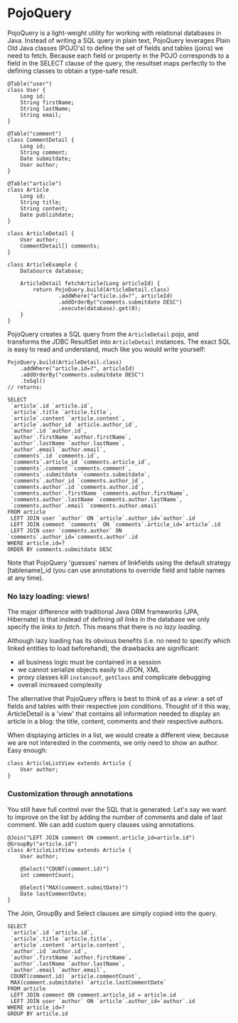 PojoQuery
=========

PojoQuery is a light-weight utility for working with relational databases in Java. 
Instead of writing a SQL query in plain text, PojoQuery leverages Plain Old Java classes (POJO's) 
to define the set of fields and tables (joins) we need to fetch.
Because each field or property in the POJO corresponds to a field in the SELECT clause 
of the query, the resultset maps perfectly to the defining classes to obtain a 
type-safe result.

	@Table("user")
	class User {
		Long id;
		String firstName;
		String lastName;
		String email;
	}
	
	@Table("comment")
	class CommentDetail {
		Long id;
		String comment;
		Date submitdate;
		User author;
	}
	
	@Table("article")
	class Article
		Long id;
		String title;
		String content;
		Date publishdate;
	}
	
	class ArticleDetail {
		User author;
		CommentDetail[] comments;
	}
	
	class ArticleExample {
		DataSource database;
		
		ArticleDetail fetchArticle(Long articleId) {
			return PojoQuery.build(ArticleDetail.class)
					.addWhere("article.id=?", articleId)
					.addOrderBy("comments.submitdate DESC")
					.execute(database).get(0);
		}
	}

PojoQuery creates a SQL query from the `ArticleDetail` pojo, and transforms the JDBC ResultSet 
into `ArticleDetail` instances.
The exact SQL is easy to read and understand, much like you would write yourself:

	PojoQuery.build(ArticleDetail.class)
		.addWhere("article.id=?", articleId)
		.addOrderBy("comments.submitdate DESC")
		.toSql()	
	// returns:

	SELECT
	 `article`.id `article.id`,
	 `article`.title `article.title`,
	 `article`.content `article.content`,
	 `article`.author_id `article.author_id`,
	 `author`.id `author.id`,
	 `author`.firstName `author.firstName`,
	 `author`.lastName `author.lastName`,
	 `author`.email `author.email`,
	 `comments`.id `comments.id`,
	 `comments`.article_id `comments.article_id`,
	 `comments`.comment `comments.comment`,
	 `comments`.submitdate `comments.submitdate`,
	 `comments`.author_id `comments.author_id`,
	 `comments.author`.id `comments.author.id`,
	 `comments.author`.firstName `comments.author.firstName`,
	 `comments.author`.lastName `comments.author.lastName`,
	 `comments.author`.email `comments.author.email` 
	FROM article 
	 LEFT JOIN user `author` ON `article`.author_id=`author`.id
	 LEFT JOIN comment `comments` ON `comments`.article_id=`article`.id
	 LEFT JOIN user `comments.author` ON `comments`.author_id=`comments.author`.id 
	WHERE article.id=?  
	ORDER BY comments.submitdate DESC 

Note that PojoQuery 'guesses' names of linkfields using the default strategy [tablename]_id
(you can use annotations to override field and table names at any time).

### No lazy loading: views!


The major difference with traditional Java ORM frameworks (JPA, Hibernate) is that instead of defining 
_all links_ in the database we only specify the _links to fetch_. This means that there is _no lazy loading_.

Although lazy loading has its obvious benefits (i.e. no need to specify which linked entities to load beforehand), 
the drawbacks are significant: 
- all business logic must be contained in a session
- we cannot serialize objects easily to JSON, XML
- proxy classes kill `instanceof`, `getClass` and complicate debugging
- overall increased complexity

The alternative that PojoQuery offers is best to think of as a _view_: a set of fields and tables 
with their respective join conditions. Thought of it this way, ArticleDetail is a 'view' that contains 
all information needed to display an article in a blog: the title, content, comments and their respective authors.

When displaying articles in a list, we would create a different view, because we are not interested in the comments, 
we only need to show an author. Easy enough:

	class ArticleListView extends Article {
		User author;
	}

### Customization through annotations

You still have full control over the SQL that is generated:
Let's say we want to improve on the list by adding the number of comments and date of last comment. 
We can add custom query clauses using annotations.

	@Join("LEFT JOIN comment ON comment.article_id=article.id")
	@GroupBy("article.id")
	class ArticleListView extends Article {
		User author;
		
		@Select("COUNT(comment.id)")
		int commentCount;
		
		@Select("MAX(comment.submitDate)")
		Date lastCommentDate;
	}

The Join, GroupBy and Select clauses are simply copied into the query.

	SELECT
	 `article`.id `article.id`,
	 `article`.title `article.title`,
	 `article`.content `article.content`,
	 `author`.id `author.id`,
	 `author`.firstName `author.firstName`,
	 `author`.lastName `author.lastName`,
	 `author`.email `author.email`,
	 COUNT(comment.id) `article.commentCount`,
	 MAX(comment.submitdate) `article.lastCommentDate` 
	FROM article 
	 LEFT JOIN comment ON comment.article_id = article.id
	 LEFT JOIN user `author` ON `article`.author_id=`author`.id 
	WHERE article_id=? 
	GROUP BY article.id  
